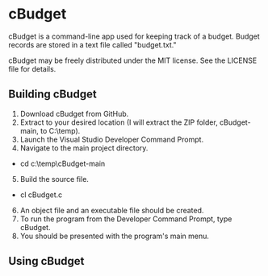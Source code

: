 # cBudget  

cBudget is a command-line app used for keeping track of a budget. Budget records are stored in a text file called "budget.txt."

cBudget may be freely distributed under the MIT license. See the LICENSE file for details.

## Building cBudget  

1. Download cBudget from GitHub.
2. Extract to your desired location (I will extract the ZIP folder, cBudget-main, to C:\temp\).
3. Launch the Visual Studio Developer Command Prompt.
4. Navigate to the main project directory.
- cd c:\temp\cBudget-main
5. Build the source file.
- cl cBudget.c
6. An object file and an executable file should be created.
7. To run the program from the Developer Command Prompt, type cBudget.
8. You should be presented with the program's main menu.

## Using cBudget  

